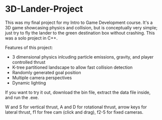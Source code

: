 # 3D-Lander-Project

This was my final project for my Intro to Game Development course. It's a 3D game showcasing physics and collision, but is conceptually very simple; just try to fly the lander to the green destination box without crashing. This was a solo project in C++.

Features of this project:
  - 3 dimensional physics inlcuding particle emissions, gravity, and player controlled thrust
  - K-tree partitioned landscape to allow fast collision detection
  - Randomly generated goal position
  - Multiple camera perspectives
  - Dynamic lighting
  
If you want to try it out, download the bin file, extract the data file inside, and run the .exe. 

W and S for vertical thrust, A and D for rotational thrust, arrow keys for lateral thrust, f1 for free cam (click and drag), f2-5 for fixed cameras.
